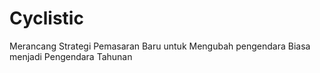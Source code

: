 # Cyclistic
Merancang Strategi Pemasaran Baru untuk Mengubah pengendara Biasa menjadi Pengendara Tahunan
